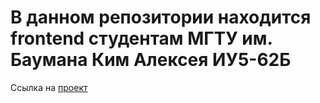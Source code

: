 # В данном репозитории находится frontend студентам МГТУ им. Баумана Ким Алексея ИУ5-62Б

Ссылка на [проект](https://github.com/desswell/ST)
